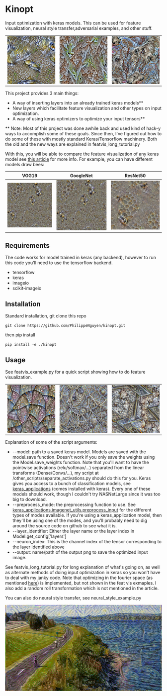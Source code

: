 # Kinopt
Input optimization with keras models. This can be used for feature visualization, neural style transfer,adversarial examples, and other stuff.

|  |  |  |
| --- | --- | --- |
| ![featvis 1](https://github.com/PhilippeNguyen/kinopt/blob/master/assets/feat_vis_0.png "featvis 1") | ![featvis 2](https://github.com/PhilippeNguyen/kinopt/blob/master/assets/feat_vis_40.png "featvis 2") | ![featvis 3](https://github.com/PhilippeNguyen/kinopt/blob/master/assets/feat_vis_170.png "featvis 3") |

This project provides 3 main things:
*  A way of inserting layers into an already trained keras models**
*  New layers which facilitate feature visualization and other types on input optimization.
*  A way of using keras optimizers to optimize your input tensors**

** Note: Most of this project was done awhile back and used kind of hack-y ways to accomplish some
of these goals. Since then, I've figured out how to do some of these with mostly standard
Keras/Tensorflow machinery. Both the old and the new ways are explained in featvis_long_tutorial.py

With this, you will be able to compare the feature visualization of any keras model see [this article](https://distill.pub/2017/feature-visualization/) for more info. For example, you can have different models draw bees:

| VGG19 | GoogleNet | ResNet50 |
| --- | --- | --- |
|![VGG19 Bees](https://github.com/PhilippeNguyen/kinopt/blob/master/assets/bee_googlenet.png "VGG19 Bees") | ![GoogleNet Bees](https://github.com/PhilippeNguyen/kinopt/blob/master/assets/bee_googlenet.png "GoogleNet Bees")| ![ResNet50 Bees](https://github.com/PhilippeNguyen/kinopt/blob/master/assets/bee_resnet50.png "ResNet50 Bees") |

## Requirements
The code works for model trained in keras (any backend), however to run this code you'll need to use the tensorflow backend.

*  tensorflow
*  keras
*  imageio
*  scikit-imageio

## Installation
Standard installation, git clone this repo
```
git clone https://github.com/PhilippeNguyen/kinopt.git
```
then pip install
```
pip install -e ./kinopt
```

## Usage

See featvis_example.py for a quick script showing how to do feature visualization.

|  |  |  |
| --- | --- | --- |
| ![featvis extra 1](https://github.com/PhilippeNguyen/kinopt/blob/master/assets/feat_vis_extra_1.png "featvis extra 1") | ![featvis extra 2](https://github.com/PhilippeNguyen/kinopt/blob/master/assets/feat_vis_extra_2.png "featvis extra 2") | ![featvis extra 3](https://github.com/PhilippeNguyen/kinopt/blob/master/assets/feat_vis_extra_3.png "featvis extra 3") |

Explanation of some of the script arguments:
*  --model: path to a saved keras model. Models are saved with the model.save function. Doesn't work if you only save the weights using the Model.save_weights function. Note that you'll want to have the pointwise activations (relu/softmax/...) separated from the linear transforms (Dense/Convs/...), my script at /other_scripts/separate_activations.py should do this for you. Keras gives you access to a bunch of classification models, see [keras_applications](https://github.com/keras-team/keras-applications) (comes installed with keras). Every one of these models should work, though I couldn't try NASNetLarge since it was too big to download.
*  --preprocess_mode: the preprocessing function to use. See [keras_applications.imagenet_utils.preprocess_input](https://github.com/keras-team/keras-applications/blob/master/keras_applications/imagenet_utils.py) for the different types of modes available. If you're using a keras_application model, then they'll be using one of the modes, and you'll probably need to dig around the source code on github to see what it is.
*  --layer_identifier: Either the layer name or the layer index in Model.get_config['layers']
*  --neuron_index: This is the channel index of the tensor corresponding to the layer identified above
*  --output: name/path of the output png to save the optimized input image.

See featvis_long_tutorial.py for long explanation of what's going on, as well as alternate methods of doing input optimization in keras so you won't have to deal with my janky code.
Note that optimizing in the fourier space (as mentioned [here](https://distill.pub/2017/feature-visualization/)) is implemented, but not shown in the feat vis exmaples. I also add a random roll transformation which is not mentioned in the article.

You can also do neural style transfer, see neural_style_example.py

![Neural Style Example](https://github.com/PhilippeNguyen/kinopt/blob/master/assets/neural_style_1.png "Neural Style Example")
